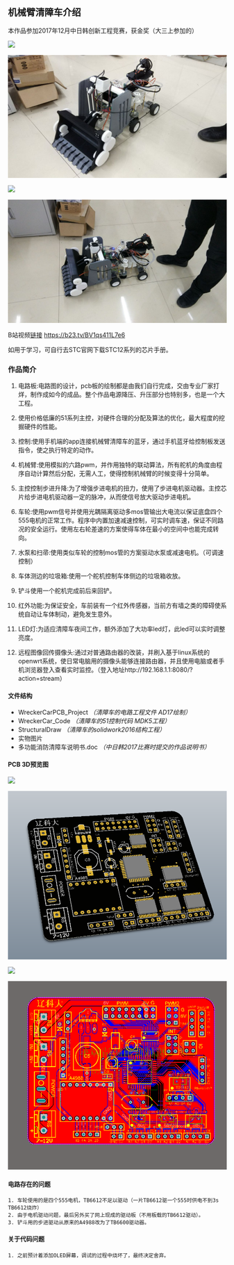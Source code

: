 ## 机械臂清障车介绍
本作品参加2017年12月中日韩创新工程竞赛，获金奖（大三上参加的）

![](https://gitee.com/ClimbSnailQ/Project_Image/raw/master/OtherProject/WreckerCar_mini.jpg)

![image.jpg](./Image/WreckerCar_mini.jpg)



![](https://gitee.com/ClimbSnailQ/Project_Image/raw/master/OtherProject/WreckerCar_mini2.jpg)

![image.jpg](./Image/WreckerCar_mini2.jpg)

B站视频[链接](https://b23.tv/BV1qs411L7e6) https://b23.tv/BV1qs411L7e6

如用于学习，可自行去STC官网下载STC12系列的芯片手册。


### 作品简介
1. 电路板:电路图的设计，pcb板的绘制都是由我们自行完成，交由专业厂家打烊，制作成如今的成品。整个作品电源降压、升压部分也特别多，也是一个大工程。

2. 使用价格低廉的51系列主控，对硬件合理的分配及算法的优化，最大程度的挖掘硬件的性能。

3. 控制:使用手机端的app连接机械臂清障车的蓝牙，通过手机蓝牙给控制板发送指令，使之执行特定的动作。

4. 机械臂:使用模拟的六路pwm，并作用独特的联动算法，所有舵机的角度由程序自动计算然后分配，无需人工，使得控制机械臂的时候变得十分简单。

5. 主控控制步进升降:为了增强步进电机的扭力，使用了步进电机驱动器。主控芯片给步进电机驱动器一定的脉冲，从而使信号放大驱动步进电机。

6. 车轮:使用pwm信号并使用光耦隔离驱动多mos管输出大电流以保证底盘四个555电机的正常工作。程序中内置加速减速控制，可实时调车速，保证不同路况的安全运行。使用左右轮差速的方案使得车体在最小的空间中也能完成转向。

7. 水泵和扫帚:使用类似车轮的控制mos管的方案驱动水泵或减速电机。（可调速控制）

8. 车体测边的垃圾箱:使用一个舵机控制车体侧边的垃圾箱收放。

9. 铲斗使用一个舵机完成前后来回铲。

10. 红外功能:为保证安全，车前装有一个红外传感器，当前方有墙之类的障碍使系统自动让车体制动，避免发生意外。

11. LED灯:为适应清障车夜间工作，额外添加了大功率led灯，此led可以实时调整亮度。

12. 远程图像回传摄像头:通过对普通路由器的改装，并刷入基于linux系统的openwrt系统，使日常电脑用的摄像头能够连接路由器，并且使用电脑或者手机浏览器登入查看实时监控。（登入地址http://192.168.1.1:8080/?action=stream）

#### 文件结构
* WreckerCarPCB_Project _（清障车的电路工程文件 AD17绘制）_
* WreckerCar_Code _（清障车的51控制代码 MDK5工程）_
* StructuralDraw _（清障车的solidwork2016结构工程）_
* 实物图片
* 多功能消防清障车说明书.doc _（中日韩2017比赛时提交的作品说明书）_
	
#### PCB 3D预览图

![](https://gitee.com/ClimbSnailQ/Project_Image/raw/master/OtherProject/WreckerCar_PCB3D.png)

![image.jpg](./Image/WreckerCar_PCB3D.png)

![](https://gitee.com/ClimbSnailQ/Project_Image/raw/master/OtherProject/WreckerCar_PCD_TOP.png)

![image.jpg](./Image/WreckerCar_PCD_TOP.png)

#### 电路存在的问题
	1. 车轮使用的是四个555电机，TB6612不足以驱动（一片TB6612驱一个555时供电不到3s TB6612烧炸）
	2. 由于电机驱动问题，最后另外买了网上现成的驱动板（不用板载的TB6612驱动）。
	3. 铲斗用的步进驱动从原来的A4988改为了TB6600驱动器。

#### 关于代码问题
	1. 之前预计着添加OLED屏幕，调试的过程中烧坏了，最终决定舍弃。


